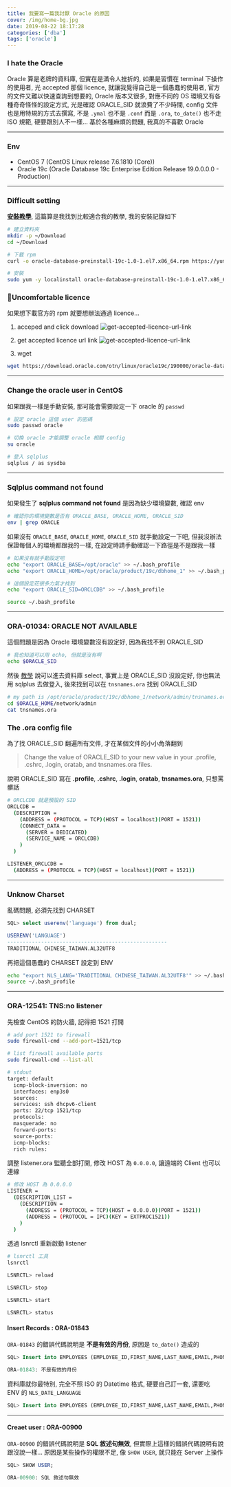 ```yaml
---
title: 我要寫一篇我討厭 Oracle 的原因
cover: /img/home-bg.jpg
date: 2019-08-22 18:17:28
categories: ['dba']
tags: ['oracle']
---
```

### I hate the Oracle
Oracle 算是老牌的資料庫, 但實在是滿令人挫折的, 
如果是習慣在 terminal 下操作的使用者, 光 accepted 那個 licence, 
就讓我覺得自己是一個愚蠢的使用者, 官方的文件又難以快速查詢到想要的,
Oracle 版本又很多, 對應不同的 OS 環境又有各種奇奇怪怪的設定方式, 
光是確認 ORACLE_SID 就浪費了不少時間, 
config 文件也是用特規的方式去撰寫, 不是 `.ymal` 也不是 `.conf` 而是 `.ora`,
`to_date()` 也不走 ISO 規範, 硬要跟別人不一樣...
基於各種麻煩的問題, 我真的不喜歡 Oracle

---

### Env
* CentOS 7   (CentOS Linux release 7.6.1810 (Core))
* Oracle 19c (Oracle Database 19c Enterprise Edition Release 19.0.0.0.0 - Production)
---

### Difficult setting
**[安裝教學](https://oracle-base.com/articles/19c/oracle-db-19c-rpm-installation-on-oracle-linux-7)**, 這篇算是我找到比較適合我的教學, 我的安裝記錄如下 
```bash
# 建立資料夾
mkdir -p ~/Download
cd ~/Download

# 下載 rpm
curl -o oracle-database-preinstall-19c-1.0-1.el7.x86_64.rpm https://yum.oracle.com/repo/OracleLinux/OL7/latest/x86_64/getPackage/oracle-database-preinstall-19c-1.0-1.el7.x86_64.rpm

# 安裝
sudo yum -y localinstall oracle-database-preinstall-19c-1.0-1.el7.x86_64.rpm
```

### Uncomfortable licence 
如果想下載官方的 rpm 就要想辦法通過 licence...
1. acceped and click download
![get-accepted-licence-url-link](/img/i-hate-oracle/oracle-accepted-and-clicked-download.png)

2. get accepted licence url link
![get-accepted-licence-url-link](/img/i-hate-oracle/get-accepted-licence-url-link.png)

3. wget
```bash
wget https://download.oracle.com/otn/linux/oracle19c/190000/oracle-databas-ee-19c-1.0-1.x86_64.rpm?AuthParam=some-param
```

---

### Change the oracle user in CentOS
如果跟我一樣是手動安裝, 那可能會需要設定一下 oracle 的 `passwd`
```bash
# 設定 oracle 這個 user 的密碼
sudo passwd oracle

# 切換 oracle 才能調整 oracle 相關 config
su oracle

# 登入 sqlplus
sqlplus / as sysdba
```
---

### Sqlplus command not found
如果發生了 **sqlplus command not found** 是因為缺少環境變數, 確認 env
```bash
# 確認你的環境變數是否有 ORACLE_BASE, ORACLE_HOME, ORACLE_SID
env | grep ORACLE
```

如果沒有 `ORACLE_BASE`, `ORACLE_HOME`, `ORACLE_SID` 就手動設定一下吧, 
但我沒辦法保證每個人的環境都跟我的一樣, 在設定時請手動確認一下路徑是不是跟我一樣
```bash 
# 如果沒有就手動設定吧
echo "export ORACLE_BASE=/opt/oracle" >> ~/.bash_profile
echo "export ORACLE_HOME=/opt/oracle/product/19c/dbhome_1" >> ~/.bash_profile

# 這個設定花很多力氣才找到
echo "export ORACLE_SID=ORCLCDB" >> ~/.bash_profile

source ~/.bash_profile
```
---

### ORA-01034: ORACLE NOT AVAILABLE
這個問題是因為 Oracle 環境變數沒有設定好, 因為我找不到 ORACLE_SID
```bash
# 我也知道可以用 echo, 但就是沒有啊
echo $ORACLE_SID 
```

然後 [教學](http://www.dba-oracle.com/t_find_oracle_sid.htm) 說可以進去資料庫 select, 事實上是 ORACLE_SID 沒設定好, 你也無法用 sqlplus 去做登入, 後來找到可以在 `tnsnames.ora` 找到 ORACLE_SID
```bash
# my path is /opt/oracle/product/19c/dbhome_1/network/admin/tnsnames.ora
cd $ORACLE_HOME/network/admin
cat tnsnames.ora
```

### The .ora config file 
為了找 ORACLE_SID 翻遍所有文件, 才在某個文件的小小角落翻到
> Change the value of ORACLE_SID to your new value in your .profile, .cshrc, .login, oratab, and tnsnames.ora files.

說明 ORACLE_SID 寫在 **.profile**, **.cshrc**, **.login**, **oratab**, **tnsnames.ora**, 只想罵髒話

```bash
# ORCLCDB 就是預設的 SID
ORCLCDB =
  (DESCRIPTION =
    (ADDRESS = (PROTOCOL = TCP)(HOST = localhost)(PORT = 1521))
    (CONNECT_DATA =
      (SERVER = DEDICATED)
      (SERVICE_NAME = ORCLCDB)
    )
  )

LISTENER_ORCLCDB =
  (ADDRESS = (PROTOCOL = TCP)(HOST = localhost)(PORT = 1521))
```
---

### Unknow Charset 
亂碼問題, 必須先找到 CHARSET
```sql
SQL> select userenv('language') from dual;

USERENV('LANGUAGE')
----------------------------------------------------
TRADITIONAL CHINESE_TAIWAN.AL32UTF8
```

再把這個愚蠢的 CHARSET 設定到 ENV
```bash
echo "export NLS_LANG='TRADITIONAL CHINESE_TAIWAN.AL32UTF8'" >> ~/.bash_profile
source ~/.bash_profile
```

---

### ORA-12541: TNS:no listener
先檢查 CentOS 的防火牆, 記得把 1521 打開
```bash
# add port 1521 to firewall
sudo firewall-cmd --add-port=1521/tcp

# list firewall available ports
sudo firewall-cmd --list-all

# stdout
target: default
  icmp-block-inversion: no
  interfaces: enp3s0
  sources:
  services: ssh dhcpv6-client
  ports: 22/tcp 1521/tcp
  protocols:
  masquerade: no
  forward-ports:
  source-ports:
  icmp-blocks:
  rich rules:
```

調整 listener.ora 監聽全部打開, 修改 HOST 為 `0.0.0.0`, 讓遠端的 Client 也可以連線
```bash
# 修改 HOST 為 0.0.0.0 
LISTENER =
  (DESCRIPTION_LIST =
    (DESCRIPTION =
      (ADDRESS = (PROTOCOL = TCP)(HOST = 0.0.0.0)(PORT = 1521))
      (ADDRESS = (PROTOCOL = IPC)(KEY = EXTPROC1521))
    )
  )
```

透過 lsnrctl 重新啟動 listener
```bash
# lsnrctl 工具
lsnrctl

LSNRCTL> reload

LSNRCTL> stop

LSNRCTL> start

LSNRCTL> status

```

#### Insert Records : ORA-01843
`ORA-01843` 的錯誤代碼說明是 **不是有效的月份**, 原因是 `to_date()` 造成的
```sql
SQL> Insert into EMPLOYEES (EMPLOYEE_ID,FIRST_NAME,LAST_NAME,EMAIL,PHONE,HIRE_DATE,MANAGER_ID,JOB_TITLE) values (107,'Summer','Payne','summer.payne@example.com','515.123.8181',to_date('07-JUN-16','DD-MON-RR'),106,'Public Accountant');

ORA-01843: 不是有效的月份
```

資料庫就你最特別, 完全不照 ISO 的 Datetime 格式, 硬要自己訂一套, 還要吃 ENV 的 `NLS_DATE_LANGUAGE`
```sql
SQL> Insert into EMPLOYEES (EMPLOYEE_ID,FIRST_NAME,LAST_NAME,EMAIL,PHONE,HIRE_DATE,MANAGER_ID,JOB_TITLE) values (107,'Summer','Payne','summer.payne@example.com','515.123.8181',to_date('07-JUN-16','DD-MON-RR', 'NLS_DATE_LANGUAGE = AMERICAN'),106,'Public Accountant');
```

---

#### Creaet user : ORA-00900
`ORA-00900` 的錯誤代碼說明是 **SQL 敘述句無效**, 但實際上這樣的錯誤代碼說明有說跟沒說一樣...
原因是某些操作的權限不足, 像 `SHOW USER`, 就只能在 Server 上操作
```sql
SQL> SHOW USER;

ORA-00900: SQL 敘述句無效
```
